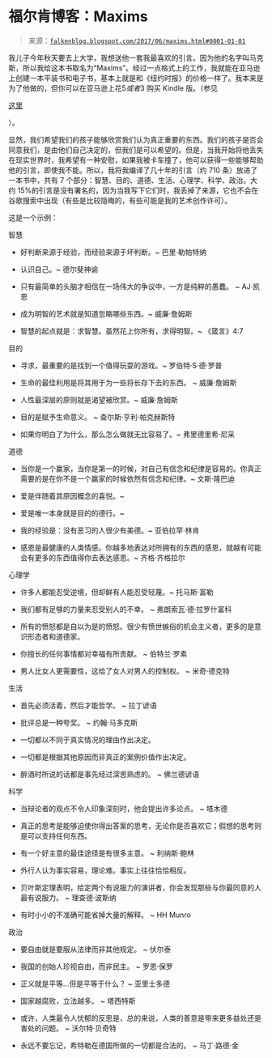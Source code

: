 <!--yml

分类：未分类

日期：2024 年 05 月 12 日 20:00:23

-->

# 福尔肯博客：Maxims

> 来源：[`falkenblog.blogspot.com/2017/06/maxims.html#0001-01-01`](http://falkenblog.blogspot.com/2017/06/maxims.html#0001-01-01)

我儿子今年秋天要去上大学，我想送他一套我最喜欢的引言。因为他的名字叫马克斯，所以我给这本书取名为“Maxims”。经过一点格式上的工作，我就能在亚马逊上创建一本平装书和电子书，基本上就是和《纽约时报》的价格一样了。我本来是为了他做的，但你可以在亚马逊上花$5 或者$3 购买 Kindle 版。（参见

[这里](https://www.amazon.com/Maxims-Profound-Ideas-Eric-Falkenstein-ebook/dp/B071G679BY)

）。

显然，我们希望我们的孩子能够欣赏我们认为真正重要的东西。我们的孩子是否会同意我们，是由他们自己决定的，但我们是可以希望的。但是，当我开始将他丢失在现实世界时，我希望有一种安慰，如果我被卡车撞了，他可以获得一些能够帮助他的引言，即使我不能。所以，我将我编译了几十年的引言（约 710 条）放进了一本书中，共有 7 个部分：智慧、目的、道德、生活、心理学、科学、政治。大约 15%的引言是没有署名的，因为当我写下它们时，我丢掉了来源，它也不会在谷歌搜索中出现（有些是比较隐晦的，有些可能是我的艺术创作许可）。

这是一个示例：

智慧

+   好判断来源于经验，而经验来源于坏判断。~ 巴里·勒帕特纳

+   认识自己。~ 德尔斐神谕

+   只有最简单的头脑才相信在一场伟大的争议中，一方是纯粹的愚蠢。 ~ AJ·凯恩

+   成为明智的艺术就是知道忽略哪些东西。~ 威廉·詹姆斯

+   智慧的起点就是：求智慧。虽然花上你所有，求得明智。~ 《箴言》4:7

目的

+   寻求，最重要的是找到一个值得玩耍的游戏。~ 罗伯特·S·德·罗普

+   生命的最佳利用是将其用于为一些将长存下去的东西。 ~ 威廉·詹姆斯

+   人性最深层的原则就是渴望被欣赏。~ 威廉·詹姆斯

+   目的是赋予生命意义。 ~ 查尔斯·亨利·帕克赫斯特

+   如果你明白了为什么，那么怎么做就无比容易了。~ 弗里德里希·尼采

道德

+   当你是一个赢家，当你是第一的时候，对自己有信念和纪律是容易的。你真正需要的是在你不是一个赢家的时候依然有信念和纪律。~ 文斯·隆巴迪

+   爱是伴随着其原因概念的喜悦。~

+   爱是唯一本身就是目的的德行。~

+   我的经验是：没有恶习的人很少有美德。~ 亚伯拉罕·林肯

+   感恩是最健康的人类情感。你越多地表达对所拥有的东西的感恩，就越有可能会有更多的东西值得你去表达感恩。~ 齐格·齐格拉尔

心理学

+   许多人都能忍受逆境，但却鲜有人能忍受轻蔑。~ 托马斯·富勒

+   我们都有足够的力量来忍受别人的不幸。 ~ 弗朗索瓦·德·拉罗什富科

+   所有的愤怒都是自以为是的愤怒。很少有愤世嫉俗的机会主义者，更多的是意识形态者和道德家。

+   你擅长的任何事情都对幸福有所贡献。 ~ 伯特兰·罗素

+   男人比女人更需要性，这给了女人对男人的控制权。 ~ 米奇·德克特

生活

+   首先必须活着，然后才能哲学。 ~ 拉丁谚语

+   批评总是一种夸奖。 ~ 约翰·马多克斯

+   一切都以不同于真实情况的理由作出决定。

+   一切都是根据其他原因而非真正的案例价值作出决定。

+   醉酒时所说的话都是事先经过深思熟虑的。 ~ 佛兰德谚语

科学

+   当辩论者的观点不令人印象深刻时，他会提出许多论点。 ~ 塔木德

+   真正的思考是能够迫使你得出答案的思考，无论你是否喜欢它；假想的思考则是可以支持任何东西。

+   有一个好主意的最佳途径是有很多主意。 ~ 利纳斯·鲍林

+   外行人认为事实容易，理论难。事实上往往恰恰相反。

+   贝叶斯定理表明，给定两个有说服力的演讲者，你会发现那些与你最同意的人最有说服力。 ~ 理查德·波斯纳

+   有时小小的不准确可能省掉大量的解释。 ~ HH Munro

政治

+   要自由就是要服从法律而非其他规定。 ~ 伏尔泰

+   我国的创始人珍视自由，而非民主。 ~ 罗恩·保罗

+   正义就是平等…但是平等于什么？ ~ 亚里士多德

+   国家越腐败，立法越多。 ~ 塔西特斯

+   或许，人类最令人忧郁的反思是，总的来说，人类的善意是带来更多益处还是害处的问题。 ~ 沃尔特·贝奇特

+   永远不要忘记，希特勒在德国所做的一切都是合法的。 ~ 马丁·路德·金

